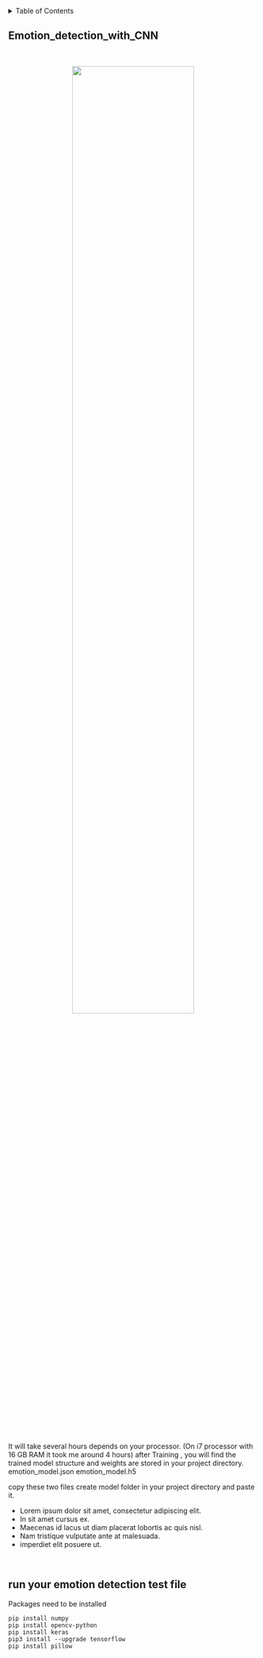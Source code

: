 <!-- PROJECT LOGO -->



<!-- TABLE OF CONTENTS -->
<details>
  <summary>Table of Contents</summary>
  <ol>
    <li>
      <a href="#about-the-project">About The Project</a>
      <ul>
        <li><a href="#built-with">Built With</a></li>
      </ul>
    </li>
    <li>
      <a href="#running-this-project">Running this project</a>
    </li>
    <li><a href="#screenshots">Screenshots</a></li>
    <li><a href="#contact">Contact</a></li>
  </ol>
</details>


## Emotion_detection_with_CNN
<br>
<p align='center'>
<img src="https://cdn-media-1.freecodecamp.org/images/1*nPhyVOunxSkN76GrR2nECw.png" width='70%' >
</p>
<br>

It will take several hours depends on your processor. (On i7 processor with 16 GB RAM it took me around 4 hours) after Training , you will find the trained model structure and weights are stored in your project directory. emotion_model.json emotion_model.h5

copy these two files create model folder in your project directory and paste it.

- Lorem ipsum dolor sit amet, consectetur adipiscing elit.
- In sit amet cursus ex.
- Maecenas id lacus ut diam placerat lobortis ac quis nisl.
-  Nam tristique vulputate ante at malesuada.
- imperdiet elit posuere ut.

<br>

## run your emotion detection test file

Packages need to be installed

```
pip install numpy
pip install opencv-python
pip install keras
pip3 install --upgrade tensorflow
pip install pillow
```


